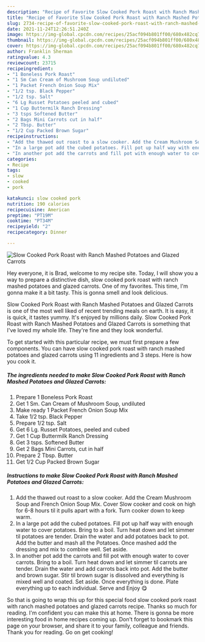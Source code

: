 ```yaml
---
description: "Recipe of Favorite Slow Cooked Pork Roast with Ranch Mashed Potatoes and Glazed Carrots"
title: "Recipe of Favorite Slow Cooked Pork Roast with Ranch Mashed Potatoes and Glazed Carrots"
slug: 2734-recipe-of-favorite-slow-cooked-pork-roast-with-ranch-mashed-potatoes-and-glazed-carrots
date: 2021-11-24T12:26:51.240Z
image: https://img-global.cpcdn.com/recipes/25acf094b801ff00/680x482cq70/slow-cooked-pork-roast-with-ranch-mashed-potatoes-and-glazed-carrots-recipe-main-photo.jpg
thumbnail: https://img-global.cpcdn.com/recipes/25acf094b801ff00/680x482cq70/slow-cooked-pork-roast-with-ranch-mashed-potatoes-and-glazed-carrots-recipe-main-photo.jpg
cover: https://img-global.cpcdn.com/recipes/25acf094b801ff00/680x482cq70/slow-cooked-pork-roast-with-ranch-mashed-potatoes-and-glazed-carrots-recipe-main-photo.jpg
author: Franklin Sherman
ratingvalue: 4.3
reviewcount: 23715
recipeingredient:
- "1 Boneless Pork Roast"
- "1 Sm Can Cream of Mushroom Soup undiluted"
- "1 Packet French Onion Soup Mix"
- "1/2 tsp. Black Pepper"
- "1/2 tsp. Salt"
- "6 Lg Russet Potatoes peeled and cubed"
- "1 Cup Buttermilk Ranch Dressing"
- "3 tsps Softened Butter"
- "2 Bags Mini Carrots cut in half"
- "2 Tbsp. Butter"
- "1/2 Cup Packed Brown Sugar"
recipeinstructions:
- "Add the thawed out roast to a slow cooker. Add the Cream Mushroom Soup and French Onion Soup Mix. Cover Slow cooker and cook on high for 6-8 hours til it pulls apart with a fork. Turn cooker down to keep warm."
- "In a large pot add the cubed potatoes. Fill pot up half way with enough water to cover potatoes. Bring to a boil. Turn heat down and let simmer til potatoes are tender. Drain the water and add potatoes back to pot. Add the butter and mash all the Potatoes. Once mashed add the dressing and mix to combine well. Set aside."
- "In another pot add the carrots and fill pot with enough water to cover carrots. Bring to a boil. Turn heat down and let simmer til carrots are tender. Drain the water and add carrots back into pot. Add the butter and brown sugar. Stir til brown sugar is dissolved and everything is mixed well and coated. Set aside. Once everything is done. Plate everything up to each individual. Serve and Enjoy 😋"
categories:
- Recipe
tags:
- slow
- cooked
- pork

katakunci: slow cooked pork 
nutrition: 190 calories
recipecuisine: American
preptime: "PT19M"
cooktime: "PT34M"
recipeyield: "2"
recipecategory: Dinner

---
```



![Slow Cooked Pork Roast with Ranch Mashed Potatoes and Glazed Carrots](https://img-global.cpcdn.com/recipes/25acf094b801ff00/680x482cq70/slow-cooked-pork-roast-with-ranch-mashed-potatoes-and-glazed-carrots-recipe-main-photo.jpg)

Hey everyone, it is Brad, welcome to my recipe site. Today, I will show you a way to prepare a distinctive dish, slow cooked pork roast with ranch mashed potatoes and glazed carrots. One of my favorites. This time, I'm gonna make it a bit tasty. This is gonna smell and look delicious.

Slow Cooked Pork Roast with Ranch Mashed Potatoes and Glazed Carrots is one of the most well liked of recent trending meals on earth. It is easy, it is quick, it tastes yummy. It's enjoyed by millions daily. Slow Cooked Pork Roast with Ranch Mashed Potatoes and Glazed Carrots is something that I've loved my whole life. They're fine and they look wonderful.




To get started with this particular recipe, we must first prepare a few components. You can have slow cooked pork roast with ranch mashed potatoes and glazed carrots using 11 ingredients and 3 steps. Here is how you cook it.

<!--inarticleads1-->

##### The ingredients needed to make Slow Cooked Pork Roast with Ranch Mashed Potatoes and Glazed Carrots:

1. Prepare 1 Boneless Pork Roast
1. Get 1 Sm. Can Cream of Mushroom Soup, undiluted
1. Make ready 1 Packet French Onion Soup Mix
1. Take 1/2 tsp. Black Pepper
1. Prepare 1/2 tsp. Salt
1. Get 6 Lg. Russet Potatoes, peeled and cubed
1. Get 1 Cup Buttermilk Ranch Dressing
1. Get 3 tsps. Softened Butter
1. Get 2 Bags Mini Carrots, cut in half
1. Prepare 2 Tbsp. Butter
1. Get 1/2 Cup Packed Brown Sugar




<!--inarticleads2-->

##### Instructions to make Slow Cooked Pork Roast with Ranch Mashed Potatoes and Glazed Carrots:

1. Add the thawed out roast to a slow cooker. Add the Cream Mushroom Soup and French Onion Soup Mix. Cover Slow cooker and cook on high for 6-8 hours til it pulls apart with a fork. Turn cooker down to keep warm.
1. In a large pot add the cubed potatoes. Fill pot up half way with enough water to cover potatoes. Bring to a boil. Turn heat down and let simmer til potatoes are tender. Drain the water and add potatoes back to pot. Add the butter and mash all the Potatoes. Once mashed add the dressing and mix to combine well. Set aside.
1. In another pot add the carrots and fill pot with enough water to cover carrots. Bring to a boil. Turn heat down and let simmer til carrots are tender. Drain the water and add carrots back into pot. Add the butter and brown sugar. Stir til brown sugar is dissolved and everything is mixed well and coated. Set aside. Once everything is done. Plate everything up to each individual. Serve and Enjoy 😋




So that is going to wrap this up for this special food slow cooked pork roast with ranch mashed potatoes and glazed carrots recipe. Thanks so much for reading. I'm confident you can make this at home. There is gonna be more interesting food in home recipes coming up. Don't forget to bookmark this page on your browser, and share it to your family, colleague and friends. Thank you for reading. Go on get cooking!
